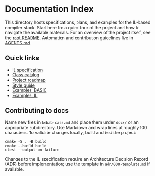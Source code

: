 # Documentation Index

This directory hosts specifications, plans, and examples for the IL-based
compiler stack. Start here for a quick tour of the project and how to
navigate the available materials. For an overview of the project itself, see
the [root README](../README.md). Automation and contribution guidelines live
in [AGENTS.md](../AGENTS.md).

## Quick links

- [IL specification](il-spec.md)
- [Class catalog](class-catalog.md)
- [Project roadmap](roadmap.md)
- [Style guide](style-guide.md)
- [Examples: BASIC](examples/basic)
- [Examples: IL](examples/il)

## Contributing to docs

Name new files in `kebab-case.md` and place them under `docs/` or an
appropriate subdirectory. Use Markdown and wrap lines at roughly 100
characters. To validate changes locally, build and test the project:

```
cmake -S . -B build
cmake --build build
ctest --output-on-failure
```

Changes to the IL specification require an Architecture Decision Record
(ADR) before implementation; use the template in `adr/000-template.md` if
available.
